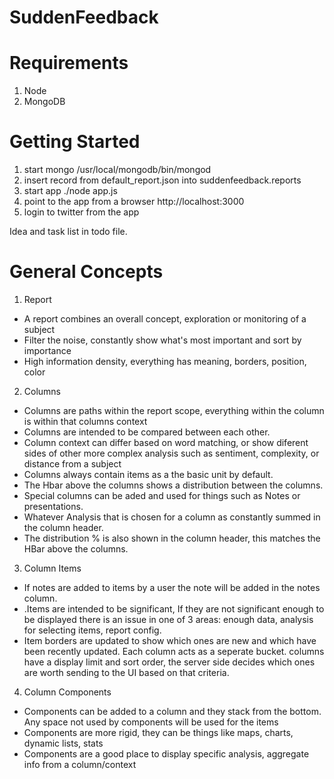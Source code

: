 SuddenFeedback
==============

Requirements
============
1. Node
2. MongoDB

Getting Started
===============
1. start mongo /usr/local/mongodb/bin/mongod
2. insert record from default_report.json into suddenfeedback.reports
3. start app ./node app.js
4. point to the app from a browser http://localhost:3000
5. login to twitter from the app

Idea and task list in todo file.

General Concepts
================
1. Report
- A report combines an overall concept, exploration or monitoring of a subject
- Filter the noise, constantly show what's most important and sort by importance
- High information density, everything has meaning, borders, position, color 

2. Columns
- Columns are paths within the report scope, everything within the column is within that columns context
- Columns are intended to be compared between each other.
- Column context can differ based on word matching, or show diferent sides of other more complex analysis such as sentiment, complexity, or distance from a subject
- Columns always contain items as a the basic unit by default.
- The Hbar above the columns shows a distribution between the columns.
- Special columns can be aded and used for things such as Notes or presentations.
- Whatever Analysis that is chosen for a column as constantly summed in the column header.
- The distribution % is also shown in the column header, this matches the HBar above the columns.

3. Column Items
- If notes are added to items by a user the note will be added in the notes column.
- .Items are intended to be significant, If they are not significant enough to be displayed there is an issue in one of 3 areas: enough data, analysis for selecting items, report config.
- Item borders are updated to show which ones are new and which have been recently updated. Each column acts as a seperate bucket.
columns have a display limit and sort order, the server side decides which ones are worth sending to the UI based on that criteria.

4. Column Components
- Components can be added to a column and they stack from the bottom. Any space not used by components will be used for the items
- Components are more rigid, they can be things like maps, charts, dynamic lists, stats
- Components are a good place to display specific analysis, aggregate info from a column/context
